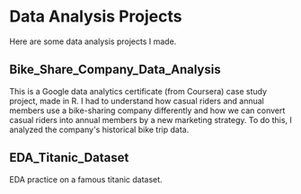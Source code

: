 # Data Analysis Projects
Here are some data analysis projects I made.
  
## Bike_Share_Company_Data_Analysis  

This is a Google data analytics certificate (from Coursera) case study project, made in R. I had to understand how casual riders and annual members use a bike-sharing company differently and how we can convert casual riders into annual members by a new marketing strategy. To do this, I analyzed the company's historical bike trip data.

## EDA_Titanic_Dataset

EDA practice on a famous titanic dataset.